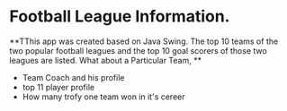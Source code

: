 # Football League Information.

**TThis app was created based on Java Swing. The top 10 teams of the two popular football leagues and the top 10 goal scorers of those two leagues are listed. What about a Particular Team, **

 - Team Coach and his profile
 - top 11 player profile
 - How many trofy one team won in it's cereer 
